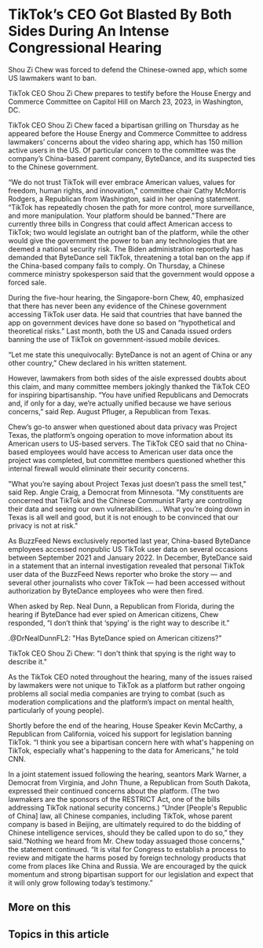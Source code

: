 # TikTok’s CEO Got Blasted By Both Sides During An Intense Congressional Hearing

Shou Zi Chew was forced to defend the Chinese-owned app, which some US lawmakers want to ban.

TikTok CEO Shou Zi Chew prepares to testify before the House Energy and Commerce Committee on Capitol Hill on March 23, 2023, in Washington, DC. 

TikTok CEO Shou Zi Chew faced a bipartisan grilling on Thursday as he appeared before the House Energy and Commerce Committee to address lawmakers’ concerns about the video sharing app, which has 150 million active users in the US. Of particular concern to the committee was the company’s China-based parent company, ByteDance, and its suspected ties to the Chinese government. 

“We do not trust TikTok will ever embrace American values, values for freedom, human rights, and innovation," committee chair Cathy McMorris Rodgers, a Republican from Washington, said in her opening statement. “TikTok has repeatedly chosen the path for more control, more surveillance, and more manipulation. Your platform should be banned."There are currently three bills in Congress that could affect American access to TikTok; two would legislate an outright ban of the platform, while the other would give the government the power to ban any technologies that are deemed a national security risk. The Biden administration reportedly has demanded that ByteDance sell TikTok, threatening a total ban on the app if the China-based company fails to comply. On Thursday, a Chinese commerce ministry spokesperson said that the government would oppose a forced sale.

During the five-hour hearing, the Singapore-born Chew, 40, emphasized that there has never been any evidence of the Chinese government accessing TikTok user data. He said that countries that have banned the app on government devices have done so based on “hypothetical and theoretical risks.” Last month, both the US and Canada issued orders banning the use of TikTok on government-issued mobile devices.

“Let me state this unequivocally: ByteDance is not an agent of China or any other country,” Chew declared in his written statement. 

However, lawmakers from both sides of the aisle expressed doubts about this claim, and many committee members jokingly thanked the TikTok CEO for inspiring bipartisanship. “You have unified Republicans and Democrats and, if only for a day, we’re actually unified because we have serious concerns,” said Rep. August Pfluger, a Republican from Texas. 

Chew’s go-to answer when questioned about data privacy was Project Texas, the platform’s ongoing operation to move information about its American users to US-based servers. The TikTok CEO said that no China-based employees would have access to American user data once the project was completed, but committee members questioned whether this internal firewall would eliminate their security concerns. 

"What you’re saying about Project Texas just doesn’t pass the smell test," said Rep. Angie Craig, a Democrat from Minnesota. "My constituents are concerned that TikTok and the Chinese Communist Party are controlling their data and seeing our own vulnerabilities. … What you’re doing down in Texas is all well and good, but it is not enough to be convinced that our privacy is not at risk." 

As BuzzFeed News exclusively reported last year, China-based ByteDance employees accessed nonpublic US TikTok user data on several occasions between September 2021 and January 2022. In December, ByteDance said in a statement that an internal investigation revealed that personal TikTok user data of the BuzzFeed News reporter who broke the story — and several other journalists who cover TikTok — had been accessed without authorization by ByteDance employees who were then fired.

When asked by Rep. Neal Dunn, a Republican from Florida, during the hearing if ByteDance had ever spied on American citizens, Chew responded, “I don’t think that ‘spying’ is the right way to describe it.” 

.@DrNealDunnFL2: "Has ByteDance spied on American citizens?"

TikTok CEO Shou Zi Chew: "I don't think that spying is the right way to describe it."

As the TikTok CEO noted throughout the hearing, many of the issues raised by lawmakers were not unique to TikTok as a platform but rather ongoing problems all social media companies are trying to combat (such as moderation complications and the platform’s impact on mental health, particularly of young people).

Shortly before the end of the hearing, House Speaker Kevin McCarthy, a Republican from California, voiced his support for legislation banning TikTok. “I think you see a bipartisan concern here with what's happening on TikTok, especially what's happening to the data for Americans,” he told CNN. 

In a joint statement issued following the hearing, seantors Mark Warner, a Democrat from Virginia, and John Thune, a Republican from South Dakota, expressed their continued concerns about the platform. (The two lawmakers are the sponsors of the RESTRICT Act, one of the bills addressing TikTok national security concerns.) “Under [People's Republic of China] law, all Chinese companies, including TikTok, whose parent company is based in Beijing, are ultimately required to do the bidding of Chinese intelligence services, should they be called upon to do so,” they said.“Nothing we heard from Mr. Chew today assuaged those concerns,” the statement continued. “It is vital for Congress to establish a process to review and mitigate the harms posed by foreign technology products that come from places like China and Russia. We are encouraged by the quick momentum and strong bipartisan support for our legislation and expect that it will only grow following today’s testimony.”

## More on this

## Topics in this article

